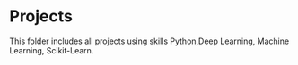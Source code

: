 # Projects
 This folder includes all projects using skills Python,Deep Learning, Machine Learning, Scikit-Learn.
